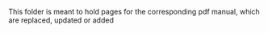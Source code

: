

This folder is meant to hold pages for the corresponding pdf manual,
which are replaced, updated or added


